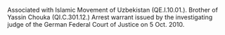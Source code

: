  Associated with Islamic Movement of Uzbekistan (QE.I.10.01.). Brother of
Yassin Chouka (QI.C.301.12.) Arrest warrant issued by the investigating judge
of the German Federal Court of Justice on 5 Oct. 2010. 
